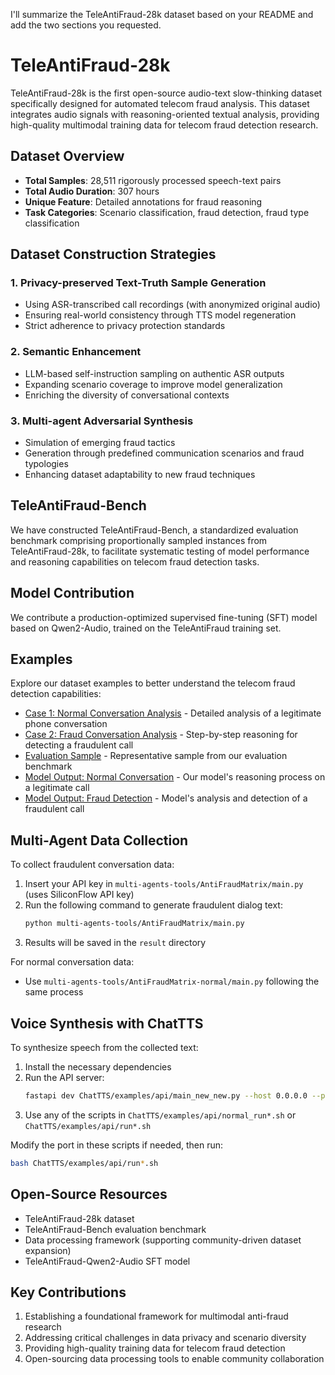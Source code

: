 I'll summarize the TeleAntiFraud-28k dataset based on your README and add the two sections you requested.

# TeleAntiFraud-28k

TeleAntiFraud-28k is the first open-source audio-text slow-thinking dataset specifically designed for automated telecom fraud analysis. This dataset integrates audio signals with reasoning-oriented textual analysis, providing high-quality multimodal training data for telecom fraud detection research.

## Dataset Overview

- **Total Samples**: 28,511 rigorously processed speech-text pairs
- **Total Audio Duration**: 307 hours
- **Unique Feature**: Detailed annotations for fraud reasoning
- **Task Categories**: Scenario classification, fraud detection, fraud type classification

## Dataset Construction Strategies

### 1. Privacy-preserved Text-Truth Sample Generation
- Using ASR-transcribed call recordings (with anonymized original audio)
- Ensuring real-world consistency through TTS model regeneration
- Strict adherence to privacy protection standards

### 2. Semantic Enhancement
- LLM-based self-instruction sampling on authentic ASR outputs
- Expanding scenario coverage to improve model generalization
- Enriching the diversity of conversational contexts

### 3. Multi-agent Adversarial Synthesis
- Simulation of emerging fraud tactics
- Generation through predefined communication scenarios and fraud typologies
- Enhancing dataset adaptability to new fraud techniques

## TeleAntiFraud-Bench

We have constructed TeleAntiFraud-Bench, a standardized evaluation benchmark comprising proportionally sampled instances from TeleAntiFraud-28k, to facilitate systematic testing of model performance and reasoning capabilities on telecom fraud detection tasks.

## Model Contribution

We contribute a production-optimized supervised fine-tuning (SFT) model based on Qwen2-Audio, trained on the TeleAntiFraud training set.

## Examples

Explore our dataset examples to better understand the telecom fraud detection capabilities:

- [Case 1: Normal Conversation Analysis](example/case1think.html) - Detailed analysis of a legitimate phone conversation
- [Case 2: Fraud Conversation Analysis](example/case2think.html) - Step-by-step reasoning for detecting a fraudulent call
- [Evaluation Sample](example/eval_sample.html) - Representative sample from our evaluation benchmark
- [Model Output: Normal Conversation](example/result1think.html) - Our model's reasoning process on a legitimate call
- [Model Output: Fraud Detection](example/result2think.html) - Model's analysis and detection of a fraudulent call

## Multi-Agent Data Collection

To collect fraudulent conversation data:
1. Insert your API key in `multi-agents-tools/AntiFraudMatrix/main.py` (uses SiliconFlow API key)
2. Run the following command to generate fraudulent dialog text:
   ```bash
   python multi-agents-tools/AntiFraudMatrix/main.py
   ```
3. Results will be saved in the `result` directory

For normal conversation data:
- Use `multi-agents-tools/AntiFraudMatrix-normal/main.py` following the same process

## Voice Synthesis with ChatTTS

To synthesize speech from the collected text:
1. Install the necessary dependencies
2. Run the API server:
   ```bash
   fastapi dev ChatTTS/examples/api/main_new_new.py --host 0.0.0.0 --port 8006
   ```
3. Use any of the scripts in `ChatTTS/examples/api/normal_run*.sh` or `ChatTTS/examples/api/run*.sh`

  Modify the port in these scripts if needed, then run:
   ```bash
   bash ChatTTS/examples/api/run*.sh
   ```

## Open-Source Resources

- TeleAntiFraud-28k dataset
- TeleAntiFraud-Bench evaluation benchmark
- Data processing framework (supporting community-driven dataset expansion)
- TeleAntiFraud-Qwen2-Audio SFT model

## Key Contributions

1. Establishing a foundational framework for multimodal anti-fraud research
2. Addressing critical challenges in data privacy and scenario diversity
3. Providing high-quality training data for telecom fraud detection
4. Open-sourcing data processing tools to enable community collaboration

